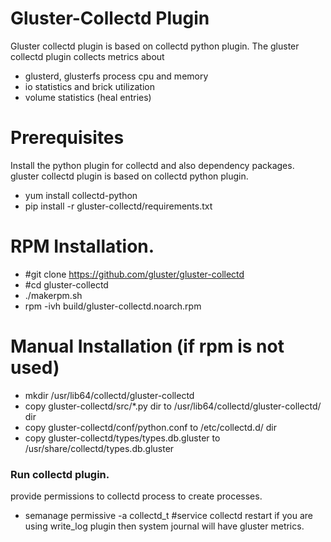 # Gluster-Collectd Plugin

Gluster collectd plugin is based on collectd python plugin. The gluster collectd plugin collects metrics about

  - glusterd, glusterfs process cpu and memory
  - io statistics and brick utilization 
  - volume statistics (heal entries)

# Prerequisites
Install the python plugin for collectd and also dependency packages. gluster collectd plugin is based on collectd python plugin. 
  - yum install collectd-python
  - pip install -r gluster-collectd/requirements.txt
# RPM Installation.
- #git clone https://github.com/gluster/gluster-collectd
- #cd gluster-collectd
- ./makerpm.sh
- rpm -ivh build/gluster-collectd.noarch.rpm

# Manual Installation (if rpm is not used)
 - mkdir /usr/lib64/collectd/gluster-collectd
 - copy gluster-collectd/src/*.py dir to /usr/lib64/collectd/gluster-collectd/ dir
 - copy gluster-collectd/conf/python.conf to /etc/collectd.d/ dir
 - copy gluster-collectd/types/types.db.gluster to /usr/share/collectd/types.db.gluster
### Run collectd plugin.
provide permissions to collectd process to create processes.
 - semanage permissive -a collectd_t
#service collectd restart 
if you are using write_log plugin then system journal will have gluster metrics.
